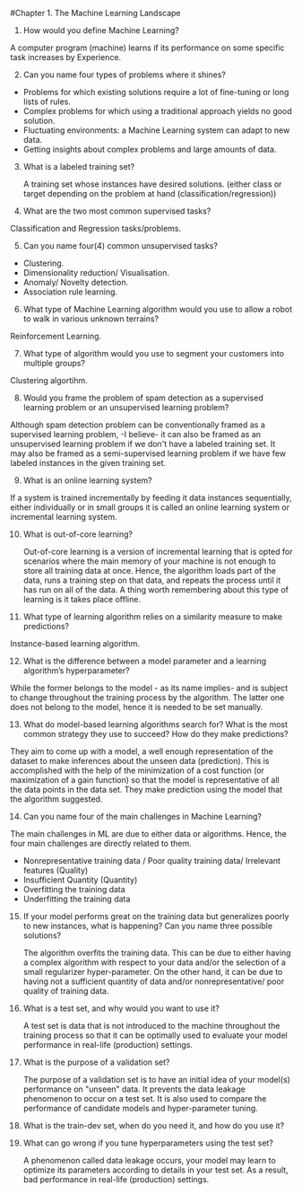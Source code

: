 #Chapter 1. The Machine Learning Landscape

1. How would you define Machine Learning?
   
  A computer program (machine) learns if its performance on some specific task increases by Experience.

2. Can you name four types of problems where it shines?
  - Problems for which existing solutions require a lot of fine-tuning or long lists of rules.
  - Complex problems for which using a traditional approach yields no good solution.
  - Fluctuating environments: a Machine Learning system can adapt to new data.
  - Getting insights about complex problems and large amounts of data.

3. What is a labeled training set?
   
   A training set whose instances have desired solutions. (either class or target depending on the problem at hand (classification/regression))

4. What are the two most common supervised tasks?
   
  Classification and Regression tasks/problems.

5. Can you name four(4) common unsupervised tasks?
  - Clustering.
  - Dimensionality reduction/ Visualisation.
  - Anomaly/ Novelty detection.
  - Association rule learning.

6. What type of Machine Learning algorithm would you use to allow a robot to walk in various unknown terrains?
   
  Reinforcement Learning.

7. What type of algorithm would you use to segment your customers into multiple groups?
   
  Clustering algortihm.
  
8. Would you frame the problem of spam detection as a supervised learning problem or an unsupervised learning problem?
    
  Although spam detection problem can be conventionally framed as a supervised learning problem, -I believe- it can also be framed as an unsupervised learning problem if we don't have a labeled training set. It may also be framed as a semi-supervised learning problem if we have few labeled instances in the given training set.

9. What is an online learning system?
    
  If a system is trained incrementally by feeding it data instances sequentially, either individually or in small groups it is called an online learning system or  incremental learning system.

10. What is out-of-core learning?
    
    Out-of-core learning is a version of incremental learning that is opted for scenarios where the main memory of your machine is not enough to store all training data at once. Hence, the algorithm loads part of the data, runs a training step on that data, and repeats the process until it has run on all of the data.
A thing worth remembering about this type of learning is it takes place offline.

11. What type of learning algorithm relies on a similarity measure to make predictions?
    
  Instance-based learning algorithm.

12. What is the difference between a model parameter and a learning algorithm’s hyperparameter?
    
  While the former belongs to the model - as its name implies- and is subject to change throughout the training process by the algorithm. The latter one does not belong to the model, hence it is needed to be set manually.

13. What do model-based learning algorithms search for? What is the most common strategy they use to succeed? How do they make predictions?

  They aim to come up with a model, a well enough representation of the dataset to make inferences about the unseen data (prediction). This is accomplished with the help of the minimization of a cost function (or maximization of a gain function) so that the model is representative of all the data points in the data set. They make prediction using the model that the algorithm suggested.

14. Can you name four of the main challenges in Machine Learning?

  The main challenges in ML are due to either data or algorithms. Hence, the four main challenges are directly related to them.
  - Nonrepresentative training data / Poor quality training data/ Irrelevant features (Quality)
  - Insufficient Quantity (Quantity)
  - Overfitting the training data
  - Underfitting the training data

15. If your model performs great on the training data but generalizes poorly to new instances, what is happening? Can you name three possible solutions?

    The algorithm overfits the training data. This can be due to either having a complex algorithm with respect to your data and/or the selection of a small regularizer hyper-parameter. On the other hand, it can be due to having not a sufficient quantity of data and/or nonrepresentative/ poor quality of training data.

16. What is a test set, and why would you want to use it?
    
    A test set is data that is not introduced to the machine throughout the training process so that it can be optimally used to evaluate your model performance in real-life (production) settings.

17. What is the purpose of a validation set?

    The purpose of a validation set is to have an initial idea of your model(s) performance on "unseen" data. It prevents the data leakage phenomenon to occur on a test set. It is also used to compare the performance of candidate models and hyper-parameter tuning.

18. What is the train-dev set, when do you need it, and how do you use it?
   

19. What can go wrong if you tune hyperparameters using the test set?

    A phenomenon called data leakage occurs, your model may learn to optimize its parameters according to details in your test set. As a result, bad performance in real-life (production) settings.


  


  

   
